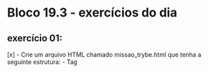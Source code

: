# Bloco 19.3 - exercícios do dia

## exercício 01: 
  [x] - Crie um arquivo HTML chamado missao_trybe.html que tenha a seguinte estrutura:
      - Tag <title> com o seguinte texto "Trybe";
      - Tag <H1> com o seguinte texto "Missão da Trybe";
      - Tag <p> com o seguinte texto "Gerar oportunidade para pessoas";
      - Salve o arquivo em qualquer lugar da sua máquina com a extensão html

  [x] - Crie um contêiner para manter um servidor httpd:2.4 Apache e vincule sua porta interna com a porta 4545 da sua máquina local.

  [x] - Após criar o contêiner, acesse a página HTML que está rodando no servidor em seu browser.

  [x] - Acesse o arquivo missao_trybe.html e acrescente a tag <p> com o seguinte texto: "Nosso negócio é GENTE! #VQV";

  [x] - Obtenha o id do contêiner httpd:2.4;

  [x] - Obtenha o Mounts através da propriedade Source, que deve mostrar o volume desse contêiner no Docker Host;

  [x] - Agora pare o contêiner httpd:2.4;

  [x] - Exclua o seu contêiner;

  [x] - Verifique se a pasta onde você salvou o arquivo html permanece no mesmo lugar;

  [x] - Obtenha o IMAGE ID do servidor;

  [x] - Depois de obter o IMAGE ID, exclua a imagem.

## exercício 02: 
  [x] - Crie o arquivo Compose para subir um ghost blog. Essa plataforma é similar ao Wordpress e é utilizada para criar sites de conteúdo. Você pode ler no site oficial como criar conteúdos nele e utilizá-lo. Para esse exercício, utilizaremos apenas sua página de exemplo:
   - Utilize a versão "3" no arquivo;
   - Crie um service para subir a plataforma. Para isso, utilize a imagem ghost:1-alpine;
   - Publique a porta 2368, fazendo bind também para a 2368;
   - Suba a aplicação utilizando o docker-compose e então acesse a porta publicada para validar se deu tudo certo.

## exercício 03: Por padrão, o ghost utiliza um sqlite interno para salvar as informações, porém vamos alterar esse comportamento para exercitar nossos conhecimentos:

  [x] - Crie um novo serviço para o nosso banco de dados. Nesse caso, podemos utilizar um mysql, portanto use a imagem mysql:5.7;

  [x] - Precisamos definir uma senha root para o nosso bd. Para isso, utilize a variável MYSQL_ROOT_PASSWORD e lembre-se que é possível utilizar a sintaxe ${} para passar uma env do host para a env do container;

  [x] - Agora precisamos configurar nosso service com o ghost para utilizar o MySQL. Para isso, defina a variável database__client para mysql;

  [x] - Defina o nome ghost para o nome do database utilizando a variável database__connection__database;

  [x] - Então, indique a conexão para o nosso MySQL na env database__connection__host;

  [x] - Para definir a pessoa usuária (root) e senha (a mesma que definimos no nosso MySQL), utilize respectivamente as envs database__connection__user e database__connection__password.

  [x] - Utilize a opção depends_on para criar relações de dependências entre os serviços.

  [x] - Suba o ambiente com o novo arquivo usando o docker-compose e então acesse a porta.

## exercício 04: Agora vamos praticar os conceitos de volumes e networks.

  [x] - Configure o nosso serviço mysql para utilizar um volume conforme vimos no conteúdo. Utilize o caminho target /var/lib/mysql.

  [x] - Em vez de utilizar a rede padrão criada pelo Compose, defina uma rede chamada my-network para a comunicação dos dois serviços.

  [x] - Suba o ambiente com o novo arquivo usando o docker-compose e então acesse-o.

## exercício 05: Agora vamos criar um novo arquivo Compose para rodarmos uma aplicação React, conforme vimos alguns exemplos do conteúdo:
  [ ] - Inicie um novo projeto ReactJS utilizando o create-react-app;
  [ ] - Crie o Dockerfile, conforme vimos na aula passada;
  [ ] - Crie um novo arquivo Compose utilizando a versão 3;
  [ ] - Defina um serviço no arquivo para nosso app. Para isso, utilize a opção build para apontar para o Dockerfile;
  [ ] - Publique a porta exposta no Dockerfile fazendo bind para a porta 8080 do localhost;

## exercício 06:00
  [ ] - Para simularmos o processo de desenvolvimento, faça a alteração em alguma parte do código do app react. Então, execute o comando para subir o serviço novamente, "rebuildando" a imagem para aplicar as alterações.
